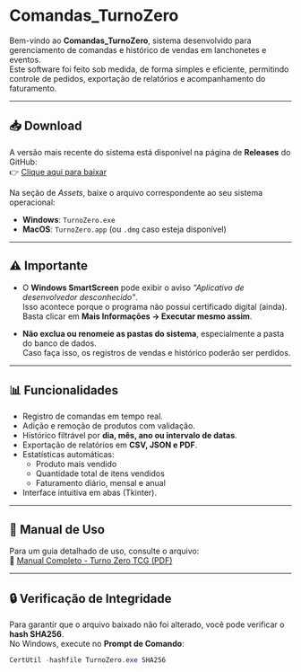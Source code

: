 # Comandas_TurnoZero

Bem-vindo ao **Comandas_TurnoZero**, sistema desenvolvido para gerenciamento de comandas e histórico de vendas em lanchonetes e eventos.  
Este software foi feito sob medida, de forma simples e eficiente, permitindo controle de pedidos, exportação de relatórios e acompanhamento do faturamento.

---

## 📥 Download

A versão mais recente do sistema está disponível na página de **Releases** do GitHub:  
👉 [Clique aqui para baixar](https://github.com/SEU_USUARIO/turno-zero-app/releases)

Na seção de *Assets*, baixe o arquivo correspondente ao seu sistema operacional:

- **Windows**: `TurnoZero.exe`  
- **MacOS**: `TurnoZero.app` (ou `.dmg` caso esteja disponível)  

---

## ⚠️ Importante

- O **Windows SmartScreen** pode exibir o aviso *"Aplicativo de desenvolvedor desconhecido"*.  
  Isso acontece porque o programa não possui certificado digital (ainda).  
  Basta clicar em **Mais Informações → Executar mesmo assim**.  

- **Não exclua ou renomeie as pastas do sistema**, especialmente a pasta do banco de dados.  
  Caso faça isso, os registros de vendas e histórico poderão ser perdidos.  

---

## 📊 Funcionalidades

- Registro de comandas em tempo real.
- Adição e remoção de produtos com validação.
- Histórico filtrável por **dia, mês, ano ou intervalo de datas**.
- Exportação de relatórios em **CSV, JSON e PDF**.
- Estatísticas automáticas:
  - Produto mais vendido
  - Quantidade total de itens vendidos
  - Faturamento diário, mensal e anual
- Interface intuitiva em abas (Tkinter).

---

## 📖 Manual de Uso

Para um guia detalhado de uso, consulte o arquivo:  
📄 [Manual Completo - Turno Zero TCG (PDF)](manual_completo.pdf)

---

## 🔒 Verificação de Integridade

Para garantir que o arquivo baixado não foi alterado, você pode verificar o **hash SHA256**.  
No Windows, execute no **Prompt de Comando**:

```powershell
CertUtil -hashfile TurnoZero.exe SHA256

